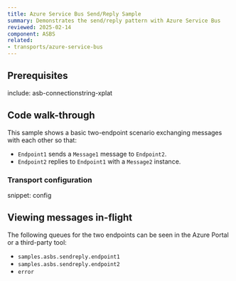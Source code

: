 ```yaml
---
title: Azure Service Bus Send/Reply Sample
summary: Demonstrates the send/reply pattern with Azure Service Bus
reviewed: 2025-02-14
component: ASBS
related:
- transports/azure-service-bus
---
```


## Prerequisites

include: asb-connectionstring-xplat

## Code walk-through

This sample shows a basic two-endpoint scenario exchanging messages with each other so that:

* `Endpoint1` sends a `Message1` message to `Endpoint2`.
* `Endpoint2` replies to `Endpoint1` with a `Message2` instance.

### Transport configuration

snippet: config

## Viewing messages in-flight

The following queues for the two endpoints can be seen in the Azure Portal or a third-party tool:

* `samples.asbs.sendreply.endpoint1`
* `samples.asbs.sendreply.endpoint2`
* `error`
